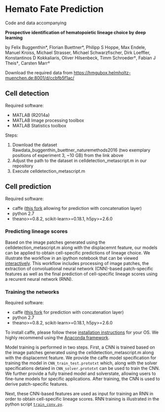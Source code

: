 # Hemato Fate Prediction

Code and data accompanying 

**Prospective identification of hematopoietic lineage choice by deep learning**

by Felix Buggenthin\*, Florian Buettner\*, Philipp S Hoppe, Max Endele, Manuel Kroiss, Michael Strasser, Michael Schwarzfischer, Dirk Loeffler, Konstantinos D Kokkaliaris, Oliver Hilsenbeck, Timm Schroeder†, Fabian J Theis†, Carsten Marr† 

Download the required data from https://hmgubox.helmholtz-muenchen.de:8001/d/ccbfb5f1ac/
 
 
## Cell detection
Required software:
* MATLAB (R2014a)
* MATLAB Image processing toolbox
* MATLAB Statistics toolbox

Steps:
 1. Download the dataset Rawdata_buggenthin_buettner_naturemethods2016 (two exemplary positions of experiment 3, ~10 GB) from the link above
 2. Adjust the path to the dataset in celldetection_metascript.m in our repository
 3. Execute celldetection_metascript.m
 
## Cell prediction
Required software:
* caffe ([this fork](https://github.com/flophys/caffe) allowing for prediction with concatenation layer) 
* python 2.7
* theano>=0.8.2, scikit-learn>=0.18.1, h5py>=2.6.0 

### Predicting lineage scores
Based on the image patches generated using the celldetection_metascript.m along with the displacemnt feature, our models can be applied to obtain cell-specific predictions of lineage choice. We illustrate the workflow in an ipython notebook that can be viewed [interactively](http://nbviewer.ipython.org/github/QSCD/HematoFatePrediction/blob/master/cellprediction/Predict_cell_fates.ipynb).  This workflow includes processing of image patches, the extraction of convoluational neural network (CNN)-based patch-specific features as well as the final prediction of cell-specific lineage scores using a recurent neural network (RNN).
 
### Training the networks
Required software:
* caffe ([this fork](https://github.com/flophys/caffe) for prediction with concatenation layer) 
* python 2.7
* theano>=0.8.2, scikit-learn>=0.18.1, h5py>=2.6.0

To install caffe, please follow these [installation instructions](http://caffe.berkeleyvision.org/installation.html) for your OS. We highly recommend using the [Anaconda framework](https://docs.continuum.io).  


Model training is performed in two steps. First, a CNN is trained based on the image patches generated using the celldetection_metascript.m along with the displacemnt feature.
We provide the caffe model specification for training the model in `CNN_train_test.prototxt` which, along with the solver specifications detaied in `CNN_solver.prototxt` can be used to train the CNN. We further provide a fully trained model and solverstate, allowing users to fine-tune models for specific applications. After training, the CNN is used to derive patch-specific features.

 Next, these CNN-based features are used as input for training an RNN in order to obtain cell-specific lineage scores. 
 RNN training is illustrated in the python script [`train_conv.py`](https://github.com/QSCD/HematoFatePrediction/blob/master/cellprediction/py/train_conv.py). 





